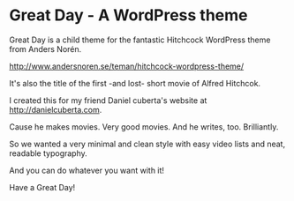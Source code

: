# Great Day - A WordPress theme
Great Day is a child theme for the fantastic Hitchcock WordPress theme from Anders Norén.

http://www.andersnoren.se/teman/hitchcock-wordpress-theme/

It's also the title of the first -and lost- short movie of Alfred Hitchcok.

I created this for my friend Daniel cuberta's website at http://danielcuberta.com.

Cause he makes movies. Very good movies. And he writes, too. Brilliantly.

So we wanted a very minimal and clean style with easy video lists and neat, readable typography.

And you can do whatever you want with it!

Have a Great Day!
